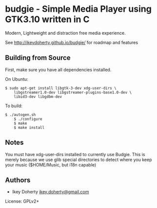budgie - Simple Media Player using GTK3.10 written in C
=======================================================

Modern, Lightweight and distraction free media experience.

See http://ikeydoherty.github.io/budgie/ for roadmap and features

Building from Source
--------------------

First, make sure you have all dependencies installed.

On Ubuntu:

    $ sudo apt-get install libgtk-3-dev xdg-user-dirs \
        libgstreamer1.0-dev libgstreamer-plugins-base1.0-dev \
        libid3-dev libgdbm-dev

To build:

    $ ./autogen.sh
		$ ./configure
		$ make
		$ make install

Notes
-----

You must have xdg-user-dirs installed to currently use Budgie.
This is merely because we use glib special directories to detect
where you keep your music ($HOME/Music, but i18n capable)

Authors
-------
 * Ikey Doherty <ikey.doherty@gmail.com>

License: GPLv2+
